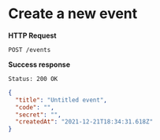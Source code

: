 # Create a new event

**HTTP Request**

`POST /events`

**Success response**

```
Status: 200 OK
```

```json
{
  "title": "Untitled event",
  "code": "",
  "secret": "",
  "createdAt": "2021-12-21T18:34:31.618Z"
}
```